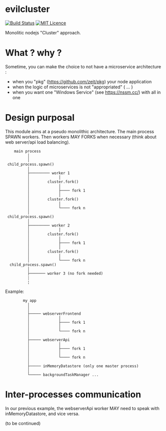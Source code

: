 # evilcluster
[![Build Status](https://travis-ci.org/eviltik/evilcluster.svg?branch=master)](https://travis-ci.org/eviltik/evilcluster)
[![MIT Licence](https://badges.frapsoft.com/os/mit/mit.svg?v=103)](https://opensource.org/licenses/mit-license.php)

Monolitic nodejs "Cluster" approach.

# What ? why ?

Sometime, you can make the choice to not have a microservice architecture :
* when you "pkg" (https://github.com/zeit/pkg) your node application
* when the logic of microservices is not "appropriated" ( ... )
* when you want one "Windows Service" (see https://nssm.cc/) with all in one


# Design purposal

This module aims at a pseudo monolithic architecture. The main process SPAWN workers.
Then workers MAY FORKS when necessary (think about web server/api load balancing).


```
    main process
          │
          │
 child_process.spawn()
          │
          ├───────── worker 1
          │             │
          │        cluster.fork()
          │             │
          │             ├──── fork 1
          │             │
          │        cluster.fork()
          │             │
          │             └──── fork n
          │
 child_process.spawn()
          │
          ├───────── worker 2
          │             │
          │        cluster.fork()
          │             │
          │             ├──── fork 1
          │             │
          │        cluster.fork()
          │             │
          │             └──── fork n
  child_process.spawn()
          │
          ├─────── worker 3 (no fork needed)
          ¦
          ¦

```

Example:

```
        my app
          │
          │
          ├───── webserverFrontend
          │             │
          │             ├──── fork 1
          │             │
          │             └──── fork n
          │
          ├───── webserverApi
          │             │
          │             ├──── fork 1
          │             │
          │             └──── fork n
          │
          ├───── inMemoryDatastore (only one master process)
          │
          └───── backgroundTaskManager ...

```


# Inter-processes communication

In our previous example, the webserverApi worker MAY need to speak with inMemoryDatastore, and vice versa.

(to be continued)

